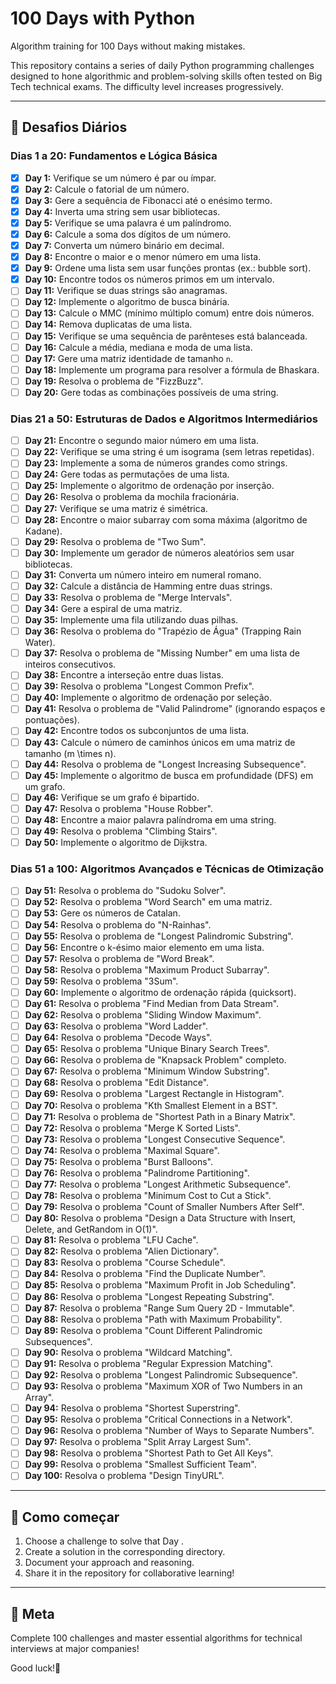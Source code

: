 # 100 Days with Python  
Algorithm training for 100 Days without making mistakes.

This repository contains a series of daily Python programming challenges designed to hone algorithmic and problem-solving skills often tested on Big Tech technical exams. The difficulty level increases progressively.

---

## 📅 Desafios Diários

### **Dias 1 a 20: Fundamentos e Lógica Básica**
- [x] **Day 1:** Verifique se um número é par ou ímpar.
- [x] **Day 2:** Calcule o fatorial de um número.
- [x] **Day 3:** Gere a sequência de Fibonacci até o enésimo termo.
- [x] **Day 4:** Inverta uma string sem usar bibliotecas.
- [x] **Day 5:** Verifique se uma palavra é um palíndromo.
- [x] **Day 6:** Calcule a soma dos dígitos de um número.
- [x] **Day 7:** Converta um número binário em decimal.
- [x] **Day 8:** Encontre o maior e o menor número em uma lista.
- [x] **Day 9:** Ordene uma lista sem usar funções prontas (ex.: bubble sort).
- [x] **Day 10:** Encontre todos os números primos em um intervalo.
- [ ] **Day 11:** Verifique se duas strings são anagramas.
- [ ] **Day 12:** Implemente o algoritmo de busca binária.
- [ ] **Day 13:** Calcule o MMC (mínimo múltiplo comum) entre dois números.
- [ ] **Day 14:** Remova duplicatas de uma lista.
- [ ] **Day 15:** Verifique se uma sequência de parênteses está balanceada.
- [ ] **Day 16:** Calcule a média, mediana e moda de uma lista.
- [ ] **Day 17:** Gere uma matriz identidade de tamanho `n`.
- [ ] **Day 18:** Implemente um programa para resolver a fórmula de Bhaskara.
- [ ] **Day 19:** Resolva o problema de "FizzBuzz".
- [ ] **Day 20:** Gere todas as combinações possíveis de uma string.

### **Dias 21 a 50: Estruturas de Dados e Algoritmos Intermediários**
- [ ] **Day 21:** Encontre o segundo maior número em uma lista.
- [ ] **Day 22:** Verifique se uma string é um isograma (sem letras repetidas).
- [ ] **Day 23:** Implemente a soma de números grandes como strings.
- [ ] **Day 24:** Gere todas as permutações de uma lista.
- [ ] **Day 25:** Implemente o algoritmo de ordenação por inserção.
- [ ] **Day 26:** Resolva o problema da mochila fracionária.
- [ ] **Day 27:** Verifique se uma matriz é simétrica.
- [ ] **Day 28:** Encontre o maior subarray com soma máxima (algoritmo de Kadane).
- [ ] **Day 29:** Resolva o problema de "Two Sum".
- [ ] **Day 30:** Implemente um gerador de números aleatórios sem usar bibliotecas.
- [ ] **Day 31:** Converta um número inteiro em numeral romano.
- [ ] **Day 32:** Calcule a distância de Hamming entre duas strings.
- [ ] **Day 33:** Resolva o problema de "Merge Intervals".
- [ ] **Day 34:** Gere a espiral de uma matriz.
- [ ] **Day 35:** Implemente uma fila utilizando duas pilhas.
- [ ] **Day 36:** Resolva o problema do "Trapézio de Água" (Trapping Rain Water).
- [ ] **Day 37:** Resolva o problema de "Missing Number" em uma lista de inteiros consecutivos.
- [ ] **Day 38:** Encontre a interseção entre duas listas.
- [ ] **Day 39:** Resolva o problema "Longest Common Prefix".
- [ ] **Day 40:** Implemente o algoritmo de ordenação por seleção.
- [ ] **Day 41:** Resolva o problema de "Valid Palindrome" (ignorando espaços e pontuações).
- [ ] **Day 42:** Encontre todos os subconjuntos de uma lista.
- [ ] **Day 43:** Calcule o número de caminhos únicos em uma matriz de tamanho \(m \times n\).
- [ ] **Day 44:** Resolva o problema de "Longest Increasing Subsequence".
- [ ] **Day 45:** Implemente o algoritmo de busca em profundidade (DFS) em um grafo.
- [ ] **Day 46:** Verifique se um grafo é bipartido.
- [ ] **Day 47:** Resolva o problema "House Robber".
- [ ] **Day 48:** Encontre a maior palavra palíndroma em uma string.
- [ ] **Day 49:** Resolva o problema "Climbing Stairs".
- [ ] **Day 50:** Implemente o algoritmo de Dijkstra.

### **Dias 51 a 100: Algoritmos Avançados e Técnicas de Otimização**
- [ ] **Day 51:** Resolva o problema do "Sudoku Solver".
- [ ] **Day 52:** Resolva o problema "Word Search" em uma matriz.
- [ ] **Day 53:** Gere os números de Catalan.
- [ ] **Day 54:** Resolva o problema do "N-Rainhas".
- [ ] **Day 55:** Resolva o problema de "Longest Palindromic Substring".
- [ ] **Day 56:** Encontre o k-ésimo maior elemento em uma lista.
- [ ] **Day 57:** Resolva o problema de "Word Break".
- [ ] **Day 58:** Resolva o problema "Maximum Product Subarray".
- [ ] **Day 59:** Resolva o problema "3Sum".
- [ ] **Day 60:** Implemente o algoritmo de ordenação rápida (quicksort).
- [ ] **Day 61:** Resolva o problema "Find Median from Data Stream".
- [ ] **Day 62:** Resolva o problema "Sliding Window Maximum".
- [ ] **Day 63:** Resolva o problema "Word Ladder".
- [ ] **Day 64:** Resolva o problema "Decode Ways".
- [ ] **Day 65:** Resolva o problema "Unique Binary Search Trees".
- [ ] **Day 66:** Resolva o problema de "Knapsack Problem" completo.
- [ ] **Day 67:** Resolva o problema "Minimum Window Substring".
- [ ] **Day 68:** Resolva o problema "Edit Distance".
- [ ] **Day 69:** Resolva o problema "Largest Rectangle in Histogram".
- [ ] **Day 70:** Resolva o problema "Kth Smallest Element in a BST".
- [ ] **Day 71:** Resolva o problema de "Shortest Path in a Binary Matrix".
- [ ] **Day 72:** Resolva o problema "Merge K Sorted Lists".
- [ ] **Day 73:** Resolva o problema "Longest Consecutive Sequence".
- [ ] **Day 74:** Resolva o problema "Maximal Square".
- [ ] **Day 75:** Resolva o problema "Burst Balloons".
- [ ] **Day 76:** Resolva o problema "Palindrome Partitioning".
- [ ] **Day 77:** Resolva o problema "Longest Arithmetic Subsequence".
- [ ] **Day 78:** Resolva o problema "Minimum Cost to Cut a Stick".
- [ ] **Day 79:** Resolva o problema "Count of Smaller Numbers After Self".
- [ ] **Day 80:** Resolva o problema "Design a Data Structure with Insert, Delete, and GetRandom in O(1)".
- [ ] **Day 81:** Resolva o problema "LFU Cache".
- [ ] **Day 82:** Resolva o problema "Alien Dictionary".
- [ ] **Day 83:** Resolva o problema "Course Schedule".
- [ ] **Day 84:** Resolva o problema "Find the Duplicate Number".
- [ ] **Day 85:** Resolva o problema "Maximum Profit in Job Scheduling".
- [ ] **Day 86:** Resolva o problema "Longest Repeating Substring".
- [ ] **Day 87:** Resolva o problema "Range Sum Query 2D - Immutable".
- [ ] **Day 88:** Resolva o problema "Path with Maximum Probability".
- [ ] **Day 89:** Resolva o problema "Count Different Palindromic Subsequences".
- [ ] **Day 90:** Resolva o problema "Wildcard Matching".
- [ ] **Day 91:** Resolva o problema "Regular Expression Matching".
- [ ] **Day 92:** Resolva o problema "Longest Palindromic Subsequence".
- [ ] **Day 93:** Resolva o problema "Maximum XOR of Two Numbers in an Array".
- [ ] **Day 94:** Resolva o problema "Shortest Superstring".
- [ ] **Day 95:** Resolva o problema "Critical Connections in a Network".
- [ ] **Day 96:** Resolva o problema "Number of Ways to Separate Numbers".
- [ ] **Day 97:** Resolva o problema "Split Array Largest Sum".
- [ ] **Day 98:** Resolva o problema "Shortest Path to Get All Keys".
- [ ] **Day 99:** Resolva o problema "Smallest Sufficient Team".
- [ ] **Day 100:** Resolva o problema "Design TinyURL".

---

## 🚀 Como começar
1. Choose a challenge to solve that Day .
2. Create a solution in the corresponding directory.
3. Document your approach and reasoning.
4. Share it in the repository for collaborative learning!

---

## 📌 Meta
Complete 100 challenges and master essential algorithms for technical interviews at major companies!

Good luck!🚀
